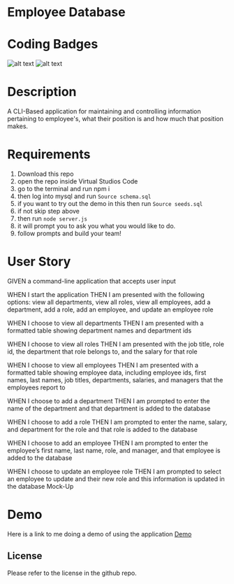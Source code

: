 # Employee Database

# Coding Badges
![alt text](https://img.shields.io/badge/Node.js-modules-green)
![alt text](https://img.shields.io/badge/JavaScript-.js-yellowgreen)

# Description
A CLI-Based application for maintaining and controlling information pertaining to employee's, what their position is and how much that position makes.

# Requirements
1. Download this repo
2. open the repo inside Virtual Studios Code
3. go to the terminal and run npm i
4. then log into mysql and run `Source schema.sql`
5. if you want to try out the demo in this then run `Source seeds.sql`
6. if not skip step above
7. then run `node server.js`
8. it will prompt you to ask you what you would like to do.
9. follow prompts and build your team!

# User Story
GIVEN a command-line application that accepts user input

WHEN I start the application THEN I am presented with the following options: view all departments, view all roles, view all employees, add a department, add a role, add an employee, and update an employee role

WHEN I choose to view all departments THEN I am presented with a formatted table showing department names and department ids

WHEN I choose to view all roles THEN I am presented with the job title, role id, the department that role belongs to, and the salary for that role

WHEN I choose to view all employees THEN I am presented with a formatted table showing employee data, including employee ids, first names, last names, job titles, departments, salaries, and managers that the employees report to

WHEN I choose to add a department THEN I am prompted to enter the name of the department and that department is added to the database

WHEN I choose to add a role THEN I am prompted to enter the name, salary, and department for the role and that role is added to the database

WHEN I choose to add an employee THEN I am prompted to enter the employee’s first name, last name, role, and manager, and that employee is added to the database

WHEN I choose to update an employee role THEN I am prompted to select an employee to update and their new role and this information is updated in the database Mock-Up

# Demo
Here is a link to me doing a demo of using the application
[Demo](assets/mp4/Demo.mp4)

## License
Please refer to the license in the github repo.
